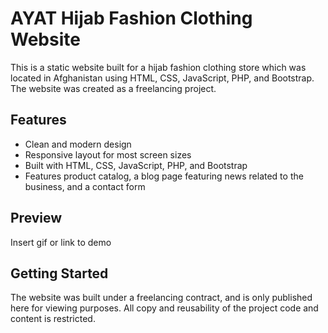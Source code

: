 # AYAT Hijab Fashion Clothing Website

This is a static website built for a hijab fashion clothing store which was located in Afghanistan using HTML, CSS, JavaScript, PHP, and Bootstrap. The website was created as a freelancing project.

## Features

- Clean and modern design
- Responsive layout for most screen sizes
- Built with HTML, CSS, JavaScript, PHP, and Bootstrap
- Features product catalog, a blog page featuring news related to the business, and a contact form


## Preview

Insert gif or link to demo


## Getting Started

The website was built under a freelancing contract, and is only published here for viewing purposes. All copy and reusability of the project code and content is restricted.
